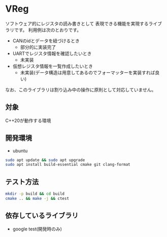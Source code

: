 # VReg

ソフトウェア的にレジスタの読み書きとして
表現できる機能を実現するライブラリです。
利用例は次のとおりです。

* CANのidとデータを紐づけるとき
  + 部分的に実装完了 
* UARTでレジスタ情報を確認したいとき
  + 未実装
* 仮想レジスタ情報を一覧作成したいとき
  + 未実装(データ構造は用意してあるのでフォーマッターを実装すれば良い)

なお、このライブラリは割り込み中の操作に原則として対応していません。

## 対象

C++20が動作する環境

## 開発環境

* ubuntu
```sh
sudo apt update && sudo apt upgrade
sudo apt install build-essential cmake git clang-format
```

## テスト方法

```sh
mkdir -p build && cd build
cmake .. && make -j && ctest
```

## 依存しているライブラリ

* google test(開発時のみ)
